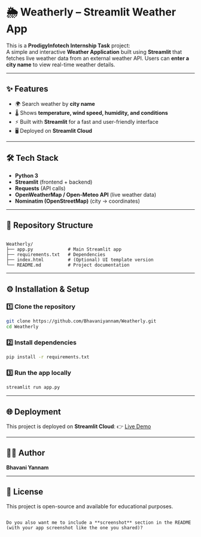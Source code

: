 
# 🌦️ Weatherly – Streamlit Weather App

This is a **ProdigyInfotech Internship Task** project:  
A simple and interactive **Weather Application** built using **Streamlit** that fetches live weather data from an external weather API. Users can **enter a city name** to view real-time weather details.

---

## ✨ Features
- 🌍 Search weather by **city name**
- 🌡️ Shows **temperature, wind speed, humidity, and conditions**
- ⚡ Built with **Streamlit** for a fast and user-friendly interface
- 🖥️ Deployed on **Streamlit Cloud**

---

## 🛠️ Tech Stack
- **Python 3**
- **Streamlit** (frontend + backend)
- **Requests** (API calls)
- **OpenWeatherMap / Open-Meteo API** (live weather data)
- **Nominatim (OpenStreetMap)** (city → coordinates)

---

## 📂 Repository Structure
```

Weatherly/
├── app.py             # Main Streamlit app
├── requirements.txt   # Dependencies
├── index.html         # (Optional) UI template version
└── README.md          # Project documentation

````

---

## ⚙️ Installation & Setup

### 1️⃣ Clone the repository
```bash
git clone https://github.com/Bhavaniyannam/Weatherly.git
cd Weatherly
````

### 2️⃣ Install dependencies

```bash
pip install -r requirements.txt
```

### 3️⃣ Run the app locally

```bash
streamlit run app.py
```

---

## 🌐 Deployment

This project is deployed on **Streamlit Cloud**:
👉 [Live Demo](https://weatherly-6utvymoeamtoernxyzq3cx.streamlit.app/)

---



## 👩‍💻 Author

**Bhavani Yannam**

---

## 📜 License

This project is open-source and available for educational purposes.

```

Do you also want me to include a **screenshot** section in the README (with your app screenshot like the one you shared)?
```
